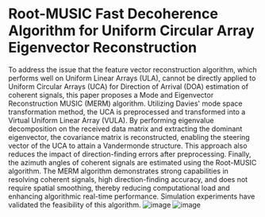 # Root-MUSIC Fast Decoherence Algorithm for Uniform Circular Array Eigenvector Reconstruction
To address the issue that the feature vector reconstruction algorithm, which performs well on Uniform Linear Arrays (ULA), cannot be directly applied to Uniform Circular Arrays (UCA) for Direction of Arrival (DOA) estimation of coherent signals, this paper proposes a Mode and Eigenvector Reconstruction MUSIC (MERM) algorithm. Utilizing Davies' mode space transformation method, the UCA is preprocessed and transformed into a Virtual Uniform Linear Array (VULA). By performing eigenvalue decomposition on the received data matrix and extracting the dominant eigenvector, the covariance matrix is reconstructed, enabling the steering vector of the UCA to attain a Vandermonde structure. This approach also reduces the impact of direction-finding errors after preprocessing. Finally, the azimuth angles of coherent signals are estimated using the Root-MUSIC algorithm. The MERM algorithm demonstrates strong capabilities in resolving coherent signals, high direction-finding accuracy, and does not require spatial smoothing, thereby reducing computational load and enhancing algorithmic real-time performance. Simulation experiments have validated the feasibility of this algorithm.
![image](https://github.com/user-attachments/assets/4bd0ba8d-3f71-4078-bf94-182bc7c71dc9)
![image](https://github.com/user-attachments/assets/46a59655-1002-4302-9b8f-5f8212353b32)
